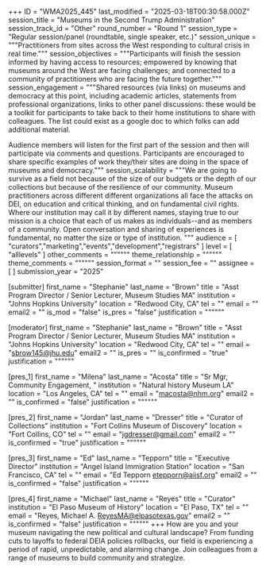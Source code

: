 +++
ID = "WMA2025_445"
last_modified = "2025-03-18T00:30:58.000Z"
session_title = "Museums in the Second Trump Administration"
session_track_id = "Other"
round_number = "Round 1"
session_type = "Regular session/panel (roundtable, single speaker, etc.)"
session_unique = """Practitioners from sites across the West responding to cultural crisis in real time."""
session_objectives = """Participants will finish the session informed by having access to resources; empowered by knowing that museums around the West are facing challenges; and connected to a community of practitioners who are facing the future together."""
session_engagement = """Shared resources (via links) on museums and democracy at this point, including academic articles, statements from professional organizations, links to other panel discussions:  these would be a toolkit for participants to take back to their home institutions to share with colleagues. The list could exist as a google doc to which folks can add additional material.

Audience members will listen for the first part of the session and then will participate via comments and questions. Participants are encouraged to share specific examples of work they/their sites are doing in the space of museums and democracy."""
session_scalability = """We are going to survive as a field not because of the size of our budgets or the depth of our collections but because of the resilience of our community. Museum practitioners across different different organizations all face the attacks on DEI, on education and critical thinking, and on fundamental civil rights. Where our institution may call it by different names, staying true to our mission is a choice that each of us makes as individuals--and as members of a community. Open conversation and sharing of experiences is fundamental, no matter the size or type of institution.
"""
audience = [ "curators","marketing","events","development","registrars" ]
level = [ "alllevels" ]
other_comments = """"""
theme_relationship = """"""
theme_comments = """"""
session_format = ""
session_fee = ""
assignee = [  ]
submission_year = "2025"

[submitter]
first_name = "Stephanie"
last_name = "Brown"
title = "Asst Program Director / Senior Lecturer, Museum Studies MA"
institution = "Johns Hopkins University"
location = "Redwood City, CA"
tel = ""
email = ""
email2 = ""
is_mod = "false"
is_pres = "false"
justification = """"""

[moderator]
first_name = "Stephanie"
last_name = "Brown"
title = "Asst Program Director / Senior Lecturer, Museum Studies MA"
institution = "Johns Hopkins University"
location = "Redwood City, CA"
tel = ""
email = "sbrow145@jhu.edu"
email2 = ""
is_pres = ""
is_confirmed = "true"
justification = """"""

[pres_1]
first_name = "Milena"
last_name = "Acosta"
title = "Sr Mgr, Community Engagement, "
institution = "Natural history Museum LA"
location = "Los Angeles, CA"
tel = ""
email = "macosta@nhm.org"
email2 = ""
is_confirmed = "false"
justification = """"""

[pres_2]
first_name = "Jordan"
last_name = "Dresser"
title = "Curator of Collections"
institution = "Fort Collins Museum of Discovery"
location = "Fort Collins, CO"
tel = ""
email = "jgdresser@gmail.com"
email2 = ""
is_confirmed = "true"
justification = """"""

[pres_3]
first_name = "Ed"
last_name = "Tepporn"
title = "Executive Director"
institution = "Angel Island Immigration Station"
location = "San Francisco, CA"
tel = ""
email = "Ed Tepporn <etepporn@aiisf.org>"
email2 = ""
is_confirmed = "false"
justification = """"""

[pres_4]
first_name = "Michael"
last_name = "Reyes"
title = "Curator"
institution = "El Paso Museum of History"
location = "El Paso, TX"
tel = ""
email = "Reyes, Michael A. <ReyesMA@elpasotexas.gov>"
email2 = ""
is_confirmed = "false"
justification = """"""
+++
How are you and your museum navigating the new political and cultural landscape? From funding cuts to layoffs to federal DEIA policies rollbacks, our field is experiencing a period of rapid, unpredictable, and alarming change. Join colleagues from a range of museums to build community and strategize.
